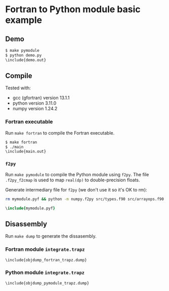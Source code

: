 # Fortran to Python module basic example

## Demo

```sh
$ make pymodule
$ python demo.py
\include{demo.out}
```

## Compile

Tested with:

- gcc (gfortran) version 13.1.1
- python version 3.11.0
- numpy version 1.24.2

### Fortran executable

Run `make fortran` to compile the Fortran executable.

```sh
$ make fortran
$ ./main
\include{main.out}
```

### `f2py`

Run `make pymodule` to compile the Python module using `f2py`.
The file `.f2py_f2cmap` is used to map `real(dp)` to double-precision floats.

Generate intermediary file for `f2py` (we don't use it so it's OK to rm):

```sh
rm mymodule.pyf && python -m numpy.f2py src/types.f90 src/arrayops.f90 src/integrate.f90 -m mymodule -h mymodule.pyf
```

```f90
\include{mymodule.pyf}
```

## Disassembly

Run `make dump` to generate the dissasembly.

### Fortran module `integrate.trapz`

```
\include{objdump_fortran_trapz.dump}
```

### Python module `integrate.trapz`


```
\include{objdump_pymodule_trapz.dump}
```